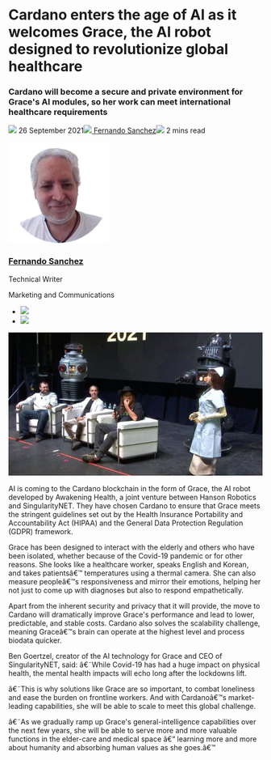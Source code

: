 # Cardano enters the age of AI as it welcomes Grace, the AI robot designed to revolutionize global healthcare
### **Cardano will become a secure and private environment for Grace's AI modules, so her work can meet international healthcare requirements**
![](img/2021-09-26-cardano-enters-the-age-of-ai-as-it-welcomes-grace-the-ai-robot-designed-to-revolutionize-global-healthcare.002.png) 26 September 2021![](img/2021-09-26-cardano-enters-the-age-of-ai-as-it-welcomes-grace-the-ai-robot-designed-to-revolutionize-global-healthcare.002.png)[ Fernando Sanchez](tmp//en/blog/authors/fernando-sanchez/page-1/)![](img/2021-09-26-cardano-enters-the-age-of-ai-as-it-welcomes-grace-the-ai-robot-designed-to-revolutionize-global-healthcare.003.png) 2 mins read

![Fernando Sanchez](img/2021-09-26-cardano-enters-the-age-of-ai-as-it-welcomes-grace-the-ai-robot-designed-to-revolutionize-global-healthcare.004.png)[](tmp//en/blog/authors/fernando-sanchez/page-1/)
### [**Fernando Sanchez**](tmp//en/blog/authors/fernando-sanchez/page-1/)
Technical Writer

Marketing and Communications

- ![](img/2021-09-26-cardano-enters-the-age-of-ai-as-it-welcomes-grace-the-ai-robot-designed-to-revolutionize-global-healthcare.005.png)[](mailto:fernando.sanchez@iohk.io "Email")
- ![](img/2021-09-26-cardano-enters-the-age-of-ai-as-it-welcomes-grace-the-ai-robot-designed-to-revolutionize-global-healthcare.006.png)[](https://www.linkedin.com/in/linkedinsanchezf/ "LinkedIn")

![Cardano enters the age of AI as it welcomes Grace, the AI robot designed to revolutionize global healthcare](img/2021-09-26-cardano-enters-the-age-of-ai-as-it-welcomes-grace-the-ai-robot-designed-to-revolutionize-global-healthcare.007.jpeg)

AI is coming to the Cardano blockchain in the form of Grace, the AI robot developed by Awakening Health, a joint venture between Hanson Robotics and SingularityNET. They have chosen Cardano to ensure that Grace meets the stringent guidelines set out by the Health Insurance Portability and Accountability Act (HIPAA) and the General Data Protection Regulation (GDPR) framework.

Grace has been designed to interact with the elderly and others who have been isolated, whether because of the Covid-19 pandemic or for other reasons. She looks like a healthcare worker, speaks English and Korean, and takes patientsâ€™ temperatures using a thermal camera. She can also measure peopleâ€™s responsiveness and mirror their emotions, helping her not just to come up with diagnoses but also to respond empathetically.

Apart from the inherent security and privacy that it will provide, the move to Cardano will dramatically improve Grace's performance and lead to lower, predictable, and stable costs. Cardano also solves the scalability challenge, meaning Graceâ€™s brain can operate at the highest level and process biodata quicker. 

Ben Goertzel, creator of the AI technology for Grace and CEO of SingularityNET, said: â€˜While Covid-19 has had a huge impact on physical health, the mental health impacts will echo long after the lockdowns lift. 

â€˜This is why solutions like Grace are so important, to combat loneliness and ease the burden on frontline workers. And with Cardanoâ€™s market-leading capabilities, she will be able to scale to meet this global challenge.

â€˜As we gradually ramp up Grace's general-intelligence capabilities over the next few years, she will be able to serve more and more valuable functions in the elder-care and medical space â€“ learning more and more about humanity and absorbing human values as she goes.â€™
